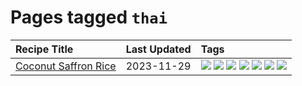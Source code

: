 # Pages tagged `thai`

|Recipe Title|Last Updated|Tags
|:---|:---|:---|
|[Coconut Saffron Rice](../recipes/coconutsaffronrice.md)|2023-11-29|[![](https://img.shields.io/badge/tag-expensive-f47a18)](../tags/expensive.md) [![](https://img.shields.io/badge/tag-rice-e5c1d4)](../tags/rice.md) [![](https://img.shields.io/badge/tag-sides-42963a)](../tags/sides.md) [![](https://img.shields.io/badge/tag-stovetop-f6b493)](../tags/stovetop.md) [![](https://img.shields.io/badge/tag-thai-9d5b24)](../tags/thai.md) [![](https://img.shields.io/badge/tag-vegan-b7439e)](../tags/vegan.md) [![](https://img.shields.io/badge/tag-vegetarian-c6d429)](../tags/vegetarian.md)|